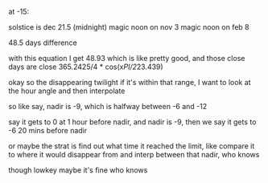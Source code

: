 


at -15:

solstice is dec 21.5 (midnight)
magic noon on nov 3
magic noon on feb 8

48.5 days difference


with this equation I get 48.93 which is like pretty good, and those close days are close
365.2425/4 * cos(x*PI/2*23.439)



okay so the disappearing twilight
if it's within that range, I want to look at the hour angle and then interpolate

so like say, nadir is -9, which is halfway between -6 and -12

say it gets to 0 at 1 hour before nadir, and nadir is -9, then we say it gets to -6 20 mins before nadir

or maybe the strat is find out what time it reached the limit, like compare it to where it would disappear from and interp between that nadir, who knows

though lowkey maybe it's fine who knows